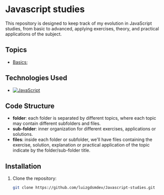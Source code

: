 # Javascript studies
This repository is designed to keep track of my evolution in JavaScript studies, from basic to advanced, applying exercises, theory, and practical applications of the subject.

## Topics
- [Basics](https://github.com/luizgdsmdev/Javascript-studies/tree/main/basics);

<!-- - [Prototype chain](https://github.com/luizgdsmdev/Javascript-studies/tree/main/prototype-chain); -->

## Technologies Used

- [![JavaScript](https://img.shields.io/badge/JavaScript-F7DF1E?style=for-the-badge&logo=javascript&logoColor=black)](https://developer.mozilla.org/en-US/docs/Web/JavaScript)


## Code Structure

- **folder**: each folder is separated by different topics, where each topic may contain different subfolders and files.
- **sub-folder**: inner organization for different exercises, applications or solutions.
- **files**: inside each folder or subfolder, we'll have files containing the exercise, solution, explanation or practical application of the topic indicate by the folder/sub-folder title.



## Installation

1. Clone the repository:
   ```bash
   git clone https://github.com/luizgdsmdev/Javascript-studies.git